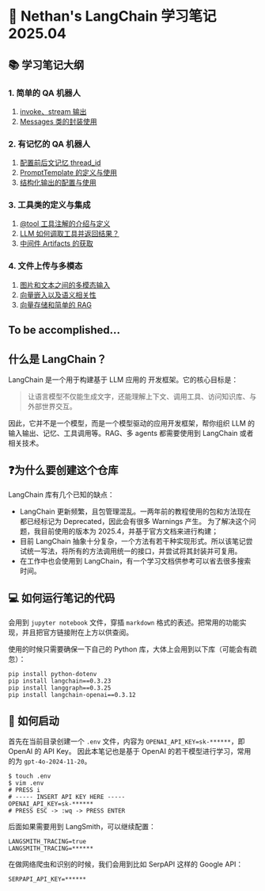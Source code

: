 # 📖 Nethan's LangChain 学习笔记 2025.04

## 📚 学习笔记大纲

### 1. 简单的 QA 机器人
1. [invoke、stream 输出](1-SimpleQARobot/1-simple_demo.ipynb)
2. [Messages 类的封装使用](1-SimpleQARobot/2-messages.ipynb)

### 2. 有记忆的 QA 机器人
1. [配置前后文记忆 thread_id](./2-QARobotWithMemory/1-memory_demo.ipynb)
2. [PromptTemplate 的定义与使用](./2-QARobotWithMemory/2-templates.ipynb)
3. [结构化输出的配置与使用](./2-QARobotWithMemory/3-JSON_parser.ipynb)

### 3. 工具类的定义与集成
1. [@tool 工具注解的介绍与定义](./3-RobotWithTools/1-introduction.ipynb)
2. [LLM 如何调取工具并返回结果？](./3-RobotWithTools/2-tools_calling.ipynb)
3. [中间件 Artifacts 的获取](./3-RobotWithTools/3-tools_and_artifacts.ipynb)

### 4. 文件上传与多模态
1. [图片和文本之间的多模态输入](./4-Multimodality/1-introduction.ipynb)
2. [向量嵌入以及语义相关性](./4-Multimodality/2-embedding.ipynb)
3. [向量存储和简单的 RAG](./4-Multimodality/3-vectorstore.ipynb)

## To be accomplished...

## 什么是 LangChain？
LangChain 是一个用于构建基于 LLM 应用的 开发框架。它的核心目标是：

> 让语言模型不仅能生成文字，还能理解上下文、调用工具、访问知识库、与外部世界交互。

因此，它并不是一个模型，而是一个模型驱动的应用开发框架，帮你组织 LLM 的输入输出、记忆、工具调用等。RAG、多 agents 都需要使用到 LangChain 或者相关技术。

## ❓为什么要创建这个仓库
LangChain 库有几个已知的缺点：
* LangChain 更新频繁，且包管理混乱。一两年前的教程使用的包和方法现在都已经标记为 Deprecated，因此会有很多 Warnings 产生。
为了解决这个问题，我目前使用的版本为 2025.4，并基于官方文档来进行构建；
* 目前 LangChain 抽象十分复杂，一个方法有若干种实现形式。所以该笔记尝试统一写法，将所有的方法调用统一的接口，并尝试将其封装并可复用。
* 在工作中也会使用到 LangChain，有一个学习文档供参考可以省去很多搜索时间。

## 💻 如何运行笔记的代码
会用到 `jupyter notebook` 文件，穿插 `markdown` 格式的表述。把常用的功能实现，并且把官方链接附在上方以供查阅。

使用的时候只需要确保一下自己的 Python 库，大体上会用到以下库（可能会有疏忽）：

```shell
pip install python-dotenv
pip install langchain==0.3.23
pip install langgraph==0.3.25
pip install langchain-openai==0.3.12
```

## 🤔 如何启动
首先在当前目录创建一个 `.env` 文件，内容为 `OPENAI_API_KEY=sk-******`，即 OpenAI 的 API Key。
因此本笔记也是基于 OpenAI 的若干模型进行学习，常用的为 `gpt-4o-2024-11-20`。

```shell
$ touch .env
$ vim .env
# PRESS i
# ----- INSERT API KEY HERE -----
OPENAI_API_KEY=sk-******
# PRESS ESC -> :wq -> PRESS ENTER
```

后面如果需要用到 LangSmith，可以继续配置：
```text
LANGSMITH_TRACING=true
LANGSMITH_TRACING=******
```

在做网络爬虫和识别的时候，我们会用到比如 SerpAPI 这样的 Google API：
```text
SERPAPI_API_KEY=******
```
